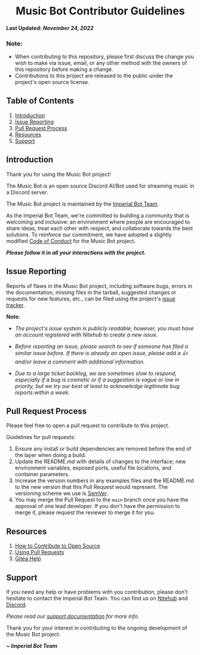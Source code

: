 <h1 align="center">Music Bot Contributor Guidelines</h1>

#### Last Updated: _November 24, 2022_

### Note:

- When contributing to this repository, please first discuss the change you wish to make via issue, email, or any other method with the owners of this repository before making a change.
- Contributions to this project are released to the public under the project's open source license.

## Table of Contents

1. [Introduction](#introduction)
1. [Issue Reporting](#issue-reporting)
2. [Pull Request Process](#pull-request-process)
3. [Resources](#resources)
4. [Support](#support)

## <a name="introduction"></a> Introduction

Thank you for using the Music Bot project!

The Music Bot is an open source Discord AI/Bot used for streaming music in a Discord server.

The Music Bot project is maintained by the [Imperial Bot Team](https://git.c-eo.repl.co/imperialbot).

As the Imperial Bot Team, we're committed to building a community that is welcoming and inclusive: an environment where people are encouraged to share ideas, treat each other with respect, and collaborate
towards the best solutions. To reinforce our commitment, we have adopted a slightly modified [Code of Conduct](https://git.c-eo.repl.co/imperialbot/musicbot/src/branch/main/docs/code_of_conduct.md) for the Music Bot project.

_**Please follow it in all your interactions with the project.**_

## <a name="issue-reporting"></a>Issue Reporting

Reports of flaws in the Music Bot project, including software bugs, errors
in the documentation, missing files in the tarball, suggested changes
or requests for new features, etc., can be filed using the project's [issue tracker](https://git.c-eo.repl.co/imperialbot/musicbot/issues).

**Note:** 

- _The project's issue system is publicly readable; however, you must have an account registered with Nitehub to create a new issue._

- _Before reporting an issue, please search to see if someone has filed a similar issue before. If there is already an open issue, please add a :+1: and/or leave a comment with additional information._

- _Due to a large ticket backlog, we are sometimes slow to respond, especially if a bug is cosmetic or if a suggestion is vague or low in priority, but we try our best at least to acknowledge legitimate bug reports within a week._


## <a name="pull-request-process"></a> Pull Request Process

Please feel free to open a pull request to contribute to this project.

Guidelines for pull requests:

1. Ensure any install or build dependencies are removed before the end of the layer when doing a
   build.
2. Update the README.md with details of changes to the interface; new environment
   variables, exposed ports, useful file locations, and container parameters.
3. Increase the version numbers in any examples files and the README.md to the new version that this
   Pull Request would represent. The versioning scheme we use is [SemVer](http://semver.org/).
4. You may merge the Pull Request to the `main` branch once you have the approval of one lead developer. If you don't have the permission to merge it, please request the reviewer to merge it for you.

## <a name="resources"></a>Resources

1. [How to Contribute to Open Source](https://opensource.guide/how-to-contribute/)
2. [Using Pull Requests](https://help.github.com/articles/about-pull-requests/)
3. [Gitea Help](https://docs.gitea.io)

## <a name="support"></a>Support

If you need any help or have problems with you contribution, please don't hesitate to contact the Imperial Bot Team. You can find us on [Nitehub](https://git.c-eo.repl.co/imperialbot) and [Discord](https://discord.gg/BmPNx9jJHD).

_Please read our [support documentation](https://git.c-eo.repl.co/imperialbot/musicbot/src/branch/main/docs/support.md) for more info._


Thank you for your interest in contributing to the ongoing development of the Music Bot project.

_**~ Imperial Bot Team**_



